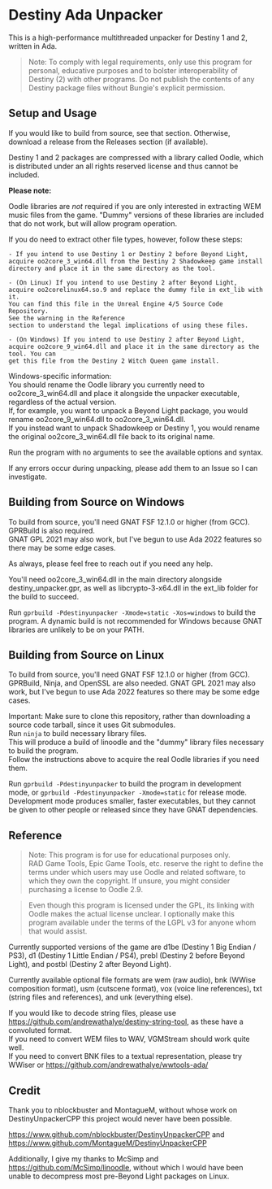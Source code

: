 Destiny Ada Unpacker
======================

This is a high-performance multithreaded unpacker for Destiny 1 and 2, written in Ada.  

>	Note: To comply with legal requirements, only use this program for personal,
>	educative purposes and to bolster interoperability of Destiny (2) with other
>	programs. Do not publish the contents of any Destiny package files without
>	Bungie's explicit permission.

Setup and Usage
---------------

If you would like to build from source, see that section. Otherwise,
download a release from the Releases section (if available).

Destiny 1 and 2 packages are compressed with a library called Oodle, which is
distributed under an all rights reserved license and thus cannot be included.

**Please note:**  

Oodle libraries are _not_ required if you are only interested in extracting WEM music
files from the game. "Dummy" versions of these libraries are included that do not work,
but will allow program operation.  

If you do need to extract other file types, however, follow these steps:  

	- If you intend to use Destiny 1 or Destiny 2 before Beyond Light,
	acquire oo2core_3_win64.dll from the Destiny 2 Shadowkeep game install
	directory and place it in the same directory as the tool.

	- (On Linux) If you intend to use Destiny 2 after Beyond Light,
	acquire oo2corelinux64.so.9 and replace the dummy file in ext_lib with it.
	You can find this file in the Unreal Engine 4/5 Source Code Repository.
	See the warning in the Reference
	section to understand the legal implications of using these files.  

	- (On Windows) If you intend to use Destiny 2 after Beyond Light,
	acquire oo2core_9_win64.dll and place it in the same directory as the tool. You can
	get this file from the Destiny 2 Witch Queen game install.  

Windows-specific information:  
You should rename the Oodle library you currently need to oo2core_3_win64.dll and place it alongside the unpacker executable, regardless of the actual version.  
If, for example, you want to unpack a Beyond Light package, you would rename oo2core_9_win64.dll to oo2core_3_win64.dll.  
If you instead want to unpack Shadowkeep or Destiny 1, you would rename the original oo2core_3_win64.dll file back to its original name.  

Run the program with no arguments to see the available options and syntax.

If any errors occur during unpacking, please add them to an Issue so I can investigate.  

Building from Source on Windows
-------------------------------

To build from source, you'll need GNAT FSF 12.1.0 or higher (from GCC). GPRBuild is also required.  
GNAT GPL 2021 may also work, but I've begun to use Ada 2022 features so there may be some edge cases.  

As always, please feel free to reach out if you need any help.  

You'll need oo2core_3_win64.dll in the main directory alongside destiny_unpacker.gpr, as well as libcrypto-3-x64.dll in the ext_lib folder
for the build to succeed.  

Run `gprbuild -Pdestinyunpacker -Xmode=static -Xos=windows` to build the program. A dynamic build is not recommended for Windows because GNAT
libraries are unlikely to be on your PATH.

Building from Source on Linux
-----------------------------
To build from source, you'll need GNAT FSF 12.1.0 or higher (from GCC). GPRBuild, Ninja, and OpenSSL are also needed. 
GNAT GPL 2021 may also work, but I've begun to use Ada 2022 features so there may be some edge cases.  

Important: Make sure to clone this repository, rather than downloading a source code tarball, since it uses Git submodules.  
Run `ninja` to build necessary library files.  
This will produce a build of linoodle and the "dummy" library files necessary to build the program.  
Follow the instructions above to acquire the real Oodle libraries if you need them.  

Run `gprbuild -Pdestinyunpacker` to build the program in development mode, or `gprbuild -Pdestinyunpacker -Xmode=static` for release mode.  
Development mode produces smaller, faster executables, but they cannot be given to other people or released since they have GNAT dependencies.  

Reference
---------

>	Note: This program is for use for educational purposes only.
>	RAD Game Tools, Epic Game Tools, etc. reserve the right to define the terms under which users may
>	use Oodle and related software, to which they own the copyright.
>	If unsure, you might consider purchasing a license to Oodle 2.9.

>	Even though this program is licensed under the GPL, its linking with Oodle makes the actual license unclear.
>	I optionally make this program available under the terms of the LGPL v3 for anyone whom that would assist.

Currently supported versions of the game are d1be (Destiny 1 Big Endian / PS3), d1 (Destiny 1 Little Endian / PS4),
prebl (Destiny 2 before Beyond Light), and postbl (Destiny 2 after Beyond Light).  

Currently available optional file formats are wem (raw audio), bnk (WWise composition format), usm (cutscene format), vox (voice line references), txt (string files and references), and unk (everything else).  

If you would like to decode string files, please use https://github.com/andrewathalye/destiny-string-tool, as these have a convoluted format.  
If you need to convert WEM files to WAV, VGMStream should work quite well.  
If you need to convert BNK files to a textual representation, please try WWiser or https://github.com/andrewathalye/wwtools-ada/  

Credit
------

Thank you to nblockbuster and MontagueM, without whose work on DestinyUnpackerCPP this
project would never have been possible.

https://www.github.com/nblockbuster/DestinyUnpackerCPP and
https://www.github.com/MontagueM/DestinyUnpackerCPP

Additionally, I give my thanks to McSimp and https://github.com/McSimp/linoodle, without which
I would have been unable to decompress most pre-Beyond Light packages on Linux.

